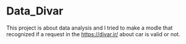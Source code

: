 # Data_Divar
This project is about data analysis and I tried to make a modle that recognized if a request in the https://divar.ir/ about car is valid or not.
